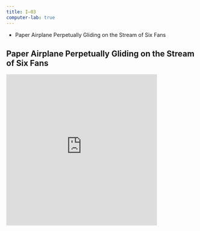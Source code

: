 ```yaml
---
title: I—03
computer-lab: true
---
```


- Paper Airplane Perpetually Gliding on the Stream of Six Fans

## Paper Airplane Perpetually Gliding on the Stream of Six Fans

<iframe src="https://www.facebook.com/plugins/video.php?href=https%3A%2F%2Fwww.facebook.com%2Fviralthread%2Fvideos%2F685120944993925%2F&show_text=0&width=400" width="400" height="400" style="border:none;overflow:hidden" scrolling="no" frameborder="0" allowTransparency="true" allowFullScreen="true"></iframe>



